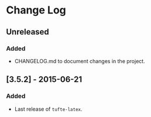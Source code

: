 Change Log
==========

Unreleased
----------
### Added
- CHANGELOG.md to document changes in the project.

[3.5.2] - 2015-06-21
--------------------
### Added
- Last release of `tufte-latex`.
